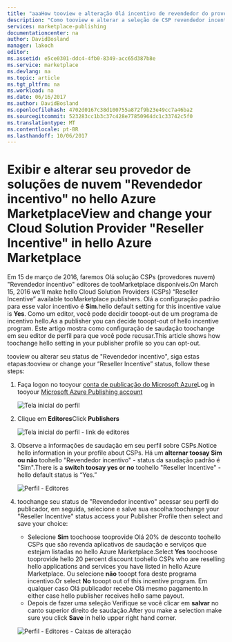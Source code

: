```yaml
---
title: "aaaHow tooview e alteração Olá incentivo de revendedor do provedor de soluções de nuvem | Microsoft Docs"
description: "Como tooview e alterar a seleção de CSP revendedor incentivo"
services: marketplace-publishing
documentationcenter: na
author: DavidBosland
manager: lakoch
editor: 
ms.assetid: e5ce0301-ddc4-4fb0-8349-acc65d387b8e
ms.service: marketplace
ms.devlang: na
ms.topic: article
ms.tgt_pltfrm: na
ms.workload: na
ms.date: 06/16/2017
ms.author: DavidBosland
ms.openlocfilehash: 4702d0167c38d100755a872f9b23e49cc7a46ba2
ms.sourcegitcommit: 523283cc1b3c37c428e77850964dc1c33742c5f0
ms.translationtype: MT
ms.contentlocale: pt-BR
ms.lasthandoff: 10/06/2017
---
```

# <a name="view-and-change-your-cloud-solution-provider-reseller-incentive-in-hello-azure-marketplace"></a><span data-ttu-id="45fa4-103">Exibir e alterar seu provedor de soluções de nuvem "Revendedor incentivo" no hello Azure Marketplace</span><span class="sxs-lookup"><span data-stu-id="45fa4-103">View and change your Cloud Solution Provider "Reseller Incentive" in hello Azure Marketplace</span></span>
<span data-ttu-id="45fa4-104">Em 15 de março de 2016, faremos Olá solução CSPs (provedores nuvem) "Revendedor incentivo" editores de tooMarketplace disponíveis.</span><span class="sxs-lookup"><span data-stu-id="45fa4-104">On March 15, 2016 we'll make hello Cloud Solution Providers (CSPs) “Reseller Incentive” available tooMarketplace publishers.</span></span>  <span data-ttu-id="45fa4-105">Olá a configuração padrão para esse valor incentivo é **Sim**.</span><span class="sxs-lookup"><span data-stu-id="45fa4-105">hello default setting for this incentive value is **Yes**.</span></span>  <span data-ttu-id="45fa4-106">Como um editor, você pode decidir tooopt-out de um programa de incentivo hello.</span><span class="sxs-lookup"><span data-stu-id="45fa4-106">As a publisher you can decide tooopt-out of hello incentive program.</span></span>  <span data-ttu-id="45fa4-107">Este artigo mostra como configuração de saudação toochange em seu editor de perfil para que você pode recusar.</span><span class="sxs-lookup"><span data-stu-id="45fa4-107">This article shows how toochange hello setting in your publisher profile so you can opt-out.</span></span>

<span data-ttu-id="45fa4-108">tooview ou alterar seu status de "Revendedor incentivo", siga estas etapas:</span><span class="sxs-lookup"><span data-stu-id="45fa4-108">tooview or change your “Reseller Incentive” status, follow these steps:</span></span>

1. <span data-ttu-id="45fa4-109">Faça logon no tooyour [conta de publicação do Microsoft Azure](https://publish.windowsazure.com/workspace)</span><span class="sxs-lookup"><span data-stu-id="45fa4-109">Log in tooyour [Microsoft Azure Publishing account](https://publish.windowsazure.com/workspace)</span></span>

   ![Tela inicial do perfil][1]
2. <span data-ttu-id="45fa4-111">Clique em **Editores**</span><span class="sxs-lookup"><span data-stu-id="45fa4-111">Click **Publishers**</span></span>

   ![Tela inicial do perfil - link de editores][2]
3. <span data-ttu-id="45fa4-113">Observe a informações de saudação em seu perfil sobre CSPs.</span><span class="sxs-lookup"><span data-stu-id="45fa4-113">Notice hello information in your profile about CSPs.</span></span>  <span data-ttu-id="45fa4-114">Há um **alternar toosay Sim ou não** toohello "Revendedor incentivo" - status da saudação padrão é "Sim".</span><span class="sxs-lookup"><span data-stu-id="45fa4-114">There is a **switch toosay yes or no** toohello "Reseller Incentive" - hello default status is “Yes.”</span></span>

   ![Perfil - Editores][3]
4. <span data-ttu-id="45fa4-116">toochange seu status de "Revendedor incentivo" acessar seu perfil do publicador, em seguida, selecione e salve sua escolha:</span><span class="sxs-lookup"><span data-stu-id="45fa4-116">toochange your "Reseller Incentive" status access your Publisher Profile then select and save your choice:</span></span>

   * <span data-ttu-id="45fa4-117">Selecione **Sim** toochoose tooprovide Olá 20% de desconto toohello CSPs que são revenda aplicativos de saudação e serviços que estejam listadas no hello Azure Marketplace.</span><span class="sxs-lookup"><span data-stu-id="45fa4-117">Select **Yes** toochoose tooprovide hello 20 percent discount toohello CSPs who are reselling hello applications and services you have listed in hello Azure Marketplace.</span></span>  <span data-ttu-id="45fa4-118">Ou selecione **não** tooopt fora deste programa incentivo.</span><span class="sxs-lookup"><span data-stu-id="45fa4-118">Or select **No** tooopt out of this incentive program.</span></span>  <span data-ttu-id="45fa4-119">Em qualquer caso Olá publicador recebe Olá mesmo pagamento.</span><span class="sxs-lookup"><span data-stu-id="45fa4-119">In either case hello publisher receives hello same payout.</span></span>
   * <span data-ttu-id="45fa4-120">Depois de fazer uma seleção Verifique se você clicar em **salvar** no canto superior direito de saudação.</span><span class="sxs-lookup"><span data-stu-id="45fa4-120">After you make a selection make sure you click **Save** in hello upper right hand corner.</span></span>

   ![Perfil - Editores - Caixas de alteração][4]

[1]: ./media/marketplace-publishing-csp-incentive/profile-stock.png
[2]: ./media/marketplace-publishing-csp-incentive/profile-boxes.png
[3]: ./media/marketplace-publishing-csp-incentive/profile-publishers-boxes.png
[4]: ./media/marketplace-publishing-csp-incentive/profile-publishers-change-boxes.png
